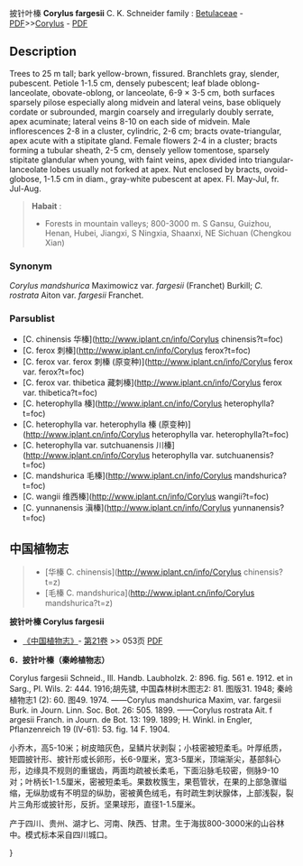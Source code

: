 披针叶榛 **Corylus fargesii** C. K. Schneider
family : [Betulaceae](http://www.iplant.cn/info/Betulaceae?t=foc) - [PDF](http://www.iplant.cn/foc/pdf/Betulaceae.pdf)>>[Corylus](http://www.iplant.cn/info/Corylus?t=foc) - [PDF](http://www.iplant.cn/foc/pdf/Corylus.pdf)

## Description

Trees to 25 m tall; bark yellow-brown, fissured. Branchlets gray, slender, pubescent. Petiole 1-1.5 cm, densely pubescent; leaf blade oblong-lanceolate, obovate-oblong, or lanceolate, 6-9 ×  3-5 cm, both surfaces sparsely pilose especially along midvein and lateral veins, base obliquely cordate or subrounded, margin coarsely and irregularly doubly serrate, apex acuminate; lateral veins 8-10 on each side of midvein. Male inflorescences 2-8 in a cluster, cylindric, 2-6 cm; bracts ovate-triangular, apex acute with a stipitate gland. Female flowers 2-4 in a cluster; bracts forming a tubular sheath, 2-5 cm, densely yellow tomentose, sparsely stipitate glandular when young, with faint veins, apex divided into triangular-lanceolate lobes usually not forked at apex. Nut enclosed by bracts, ovoid-globose, 1-1.5 cm in diam., gray-white pubescent at apex. Fl. May-Jul, fr. Jul-Aug.

> **Habait** : 
>*  Forests in mountain valleys; 800-3000 m. S Gansu, Guizhou, Henan, Hubei, Jiangxi, S Ningxia, Shaanxi, NE Sichuan (Chengkou Xian)

### Synonym
*Corylus mandshurica* Maximowicz var. *fargesii* (Franchet) Burkill; *C. rostrata* Aiton var. *fargesii* Franchet.

### Parsublist

* [C.  chinensis  华榛](http://www.iplant.cn/info/Corylus chinensis?t=foc)
* [C.  ferox  刺榛](http://www.iplant.cn/info/Corylus ferox?t=foc)
* [C.  ferox var. ferox  刺榛 (原变种)](http://www.iplant.cn/info/Corylus ferox var. ferox?t=foc)
* [C.  ferox var. thibetica  藏刺榛](http://www.iplant.cn/info/Corylus ferox var. thibetica?t=foc)
* [C.  heterophylla  榛](http://www.iplant.cn/info/Corylus heterophylla?t=foc)
* [C.  heterophylla var. heterophylla  榛 (原变种)](http://www.iplant.cn/info/Corylus heterophylla var. heterophylla?t=foc)
* [C.  heterophylla var. sutchuanensis  川榛](http://www.iplant.cn/info/Corylus heterophylla var. sutchuanensis?t=foc)
* [C.  mandshurica  毛榛](http://www.iplant.cn/info/Corylus mandshurica?t=foc)
* [C.  wangii  维西榛](http://www.iplant.cn/info/Corylus wangii?t=foc)
* [C.  yunnanensis  滇榛](http://www.iplant.cn/info/Corylus yunnanensis?t=foc)

## 中国植物志

> * [华榛  C.  chinensis](http://www.iplant.cn/info/Corylus chinensis?t=z)
> * [毛榛  C.  mandshurica](http://www.iplant.cn/info/Corylus mandshurica?t=z)

**披针叶榛 Corylus fargesii**

* [《中国植物志》](http://www.iplant.cn/frps)- [第21卷](http://www.iplant.cn/frps/vol/21) >> 053页 [PDF](http://www.iplant.cn/frps/pdf/21/053a.pdf)

**6．披针叶榛（秦岭植物志）**

Corylus fargesii Schneid., Ill. Handb. Laubholzk. 2: 896. fig. 561 e. 1912. et in Sarg., Pl. Wils. 2: 444. 1916;胡先骕, 中国森林树木图志2: 81. 图版31. 1948; 秦岭植物志1 (2): 60. 图49. 1974. ——Corylus mandshurica Maxim, var. fargesii Burk. in Journ. Linn. Soc. Bot. 26: 505. 1899. ——Corylus rostrata Ait. f argesii Franch. in Journ. de Bot. 13: 199. 1899; H. Winkl. in Engler, Pflanzenreich 19 (IV-61): 53. fig. 14 F. 1904.

小乔木，高5-10米；树皮暗灰色，呈鳞片状剥裂；小枝密被短柔毛。叶厚纸质，矩圆披针形、披针形或长卵形，长6-9厘米，宽3-5厘米，顶端渐尖，基部斜心形，边缘具不规则的重锯齿，两面均疏被长柔毛，下面沿脉毛较密，侧脉9-10对；叶柄长1-1.5厘米，密被短柔毛。果数枚簇生，果苞管状，在果的上部急骤缢缩，无纵肋或有不明显的纵肋，密被黄色绒毛，有时疏生刺状腺体，上部浅裂，裂片三角形或披针形，反折。坚果球形，直径1-1.5厘米。

产于四川、贵州、湖才匕、河南、陕西、甘肃。生于海拔800-3000米的山谷林中。模式标本采自四川城口。

}
